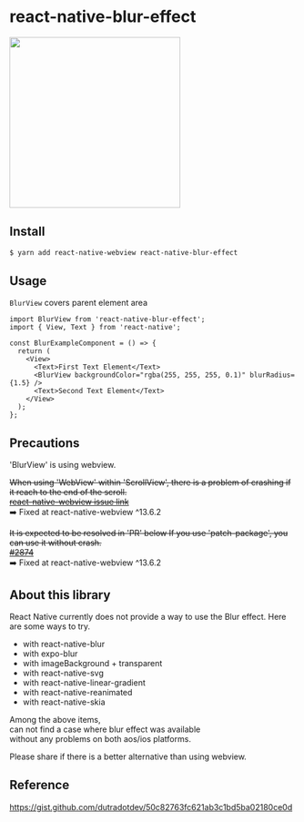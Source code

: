 # react-native-blur-effect


<img style="width: 300px;" src="https://user-images.githubusercontent.com/55027765/226178263-54c9e292-8211-40d4-b0e1-368ee1cdbf41.jpg" />

## Install
```bash
$ yarn add react-native-webview react-native-blur-effect
```

## Usage
`BlurView` covers parent element area
```tsx
import BlurView from 'react-native-blur-effect';
import { View, Text } from 'react-native';

const BlurExampleComponent = () => {
  return (
    <View>
      <Text>First Text Element</Text>
      <BlurView backgroundColor="rgba(255, 255, 255, 0.1)" blurRadius={1.5} />
      <Text>Second Text Element</Text>
    </View>
  );
};
```

## Precautions
'BlurView' is using webview.  

~~When using 'WebView' within 'ScrollView', there is a problem of crashing if it reach to the end of the scroll.  
[react-native-webview issue link](https://github.com/react-native-webview/react-native-webview/issues/2364)~~  
➡️ Fixed at react-native-webview ^13.6.2

~~It is expected to be resolved in 'PR' below If you use 'patch-package', you can use it without crash.  
[#2874](https://github.com/react-native-webview/react-native-webview/pull/2874)~~  
➡️ Fixed at react-native-webview ^13.6.2

## About this library
React Native currently does not provide a way to use the Blur effect.
Here are some ways to try.

- with react-native-blur
- with expo-blur
- with imageBackground + transparent
- with react-native-svg
- with react-native-linear-gradient
- with react-native-reanimated
- with react-native-skia

Among the above items,  
can not find a case where blur effect was available  
without any problems on both aos/ios platforms.

Please share if there is a better alternative than using webview.

## Reference
https://gist.github.com/dutradotdev/50c82763fc621ab3c1bd5ba02180ce0d
